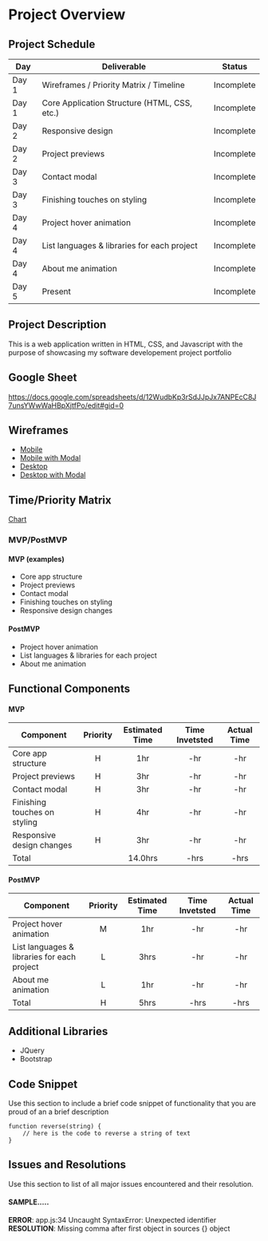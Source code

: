 # Project Overview

## Project Schedule

|  Day | Deliverable | Status
|---|---| ---|
|Day 1| Wireframes / Priority Matrix / Timeline | Incomplete
|Day 1| Core Application Structure (HTML, CSS, etc.) | Incomplete
|Day 2| Responsive design | Incomplete
|Day 2| Project previews | Incomplete
|Day 3| Contact modal | Incomplete
|Day 3| Finishing touches on styling | Incomplete
|Day 4| Project hover animation | Incomplete
|Day 4| List languages & libraries for each project | Incomplete
|Day 4| About me animation | Incomplete
|Day 5| Present | Incomplete

## Project Description

This is a web application written in HTML, CSS, and Javascript with the purpose of showcasing my software developement project portfolio

## Google Sheet

https://docs.google.com/spreadsheets/d/12WudbKp3rSdJJpJx7ANPEcC8J7unsYWwWaHBpXjtfPo/edit#gid=0

## Wireframes

- [Mobile](images/wireframe_mobile.jpg)
- [Mobile with Modal](images/wireframe_mobile_modal.jpg)
- [Desktop](images/wireframe_desktop.jpg)
- [Desktop with Modal](images/wireframe_desktop_modal.jpg)


## Time/Priority Matrix 

[Chart](images/time_priority_matrix.jpg)

### MVP/PostMVP

#### MVP (examples)

- Core app structure
- Project previews 
- Contact modal 
- Finishing touches on styling
- Responsive design changes

#### PostMVP 

- Project hover animation
- List languages & libraries for each project
- About me animation

## Functional Components

#### MVP
| Component | Priority | Estimated Time | Time Invetsted | Actual Time |
| --- | :---: |  :---: | :---: | :---: |
| Core app structure | H | 1hr | -hr | -hr|
| Project previews | H | 3hr | -hr | -hr|
| Contact modal | H | 3hr | -hr | -hr |
| Finishing touches on styling | H | 4hr | -hr | -hr|
| Responsive design changes | H | 3hr | -hr | -hr|
| Total |  | 14.0hrs| -hrs | -hrs |

#### PostMVP
| Component | Priority | Estimated Time | Time Invetsted | Actual Time |
| --- | :---: |  :---: | :---: | :---: |
| Project hover animation | M | 1hr | -hr | -hr|
| List languages & libraries for each project | L | 3hrs| -hr | -hr |
| About me animation | L | 1hr | -hr | -hr|
| Total | H | 5hrs| -hrs | -hrs |

## Additional Libraries
- JQuery
- Bootstrap

## Code Snippet

Use this section to include a brief code snippet of functionality that you are proud of an a brief description  

```
function reverse(string) {
	// here is the code to reverse a string of text
}
```

## Issues and Resolutions
 Use this section to list of all major issues encountered and their resolution.

#### SAMPLE.....
**ERROR**: app.js:34 Uncaught SyntaxError: Unexpected identifier                                
**RESOLUTION**: Missing comma after first object in sources {} object
